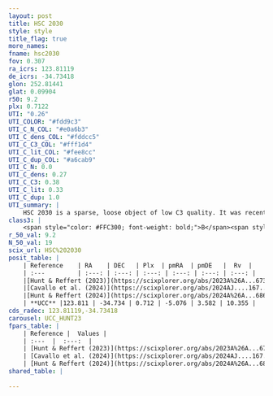 ```yaml
---
layout: post
title: HSC 2030
style: style
title_flag: true
more_names: 
fname: hsc2030
fov: 0.307
ra_icrs: 123.81119
de_icrs: -34.73418
glon: 252.81441
glat: 0.09904
r50: 9.2
plx: 0.7122
UTI: "0.26"
UTI_COLOR: "#fdd9c3"
UTI_C_N_COL: "#e0a6b3"
UTI_C_dens_COL: "#fddcc5"
UTI_C_C3_COL: "#fff1d4"
UTI_C_lit_COL: "#fee8cc"
UTI_C_dup_COL: "#a6cab9"
UTI_C_N: 0.0
UTI_C_dens: 0.27
UTI_C_C3: 0.38
UTI_C_lit: 0.33
UTI_C_dup: 1.0
UTI_summary: |
    HSC 2030 is a sparse, loose object of low C3 quality. It was recently reported in the literature.<br><br><span style="color: #99180f; font-weight: bold;">Warning: </span>contains less than 25 stars with <i>P>0.5</i> estimated.
class3: |
    <span style="color: #FFC300; font-weight: bold;">B</span><span style="color: red; font-weight: bold;">C</span>
r_50_val: 9.2
N_50_val: 19
scix_url: HSC%202030
posit_table: |
    | Reference    | RA    | DEC   | Plx  | pmRA  | pmDE   |  Rv  |
    | :---         | :---: | :---: | :---: | :---: | :---: | :---: |
    |[Hunt & Reffert (2023)](https://scixplorer.org/abs/2023A%26A...673A.114H) | 123.813 | -34.755 | 0.703 | -5.052 | 3.598 | 4.28 |
    |[Cavallo et al. (2024)](https://scixplorer.org/abs/2024AJ....167...12C) | 123.819 | -34.719 | 0.708 | -- | -- | -- |
    |[Hunt & Reffert (2024)](https://scixplorer.org/abs/2024A%26A...686A..42H) | 123.813 | -34.755 | 0.703 | -5.052 | 3.598 | 4.28 |
    | **UCC** |123.811 | -34.734 | 0.712 | -5.076 | 3.582 | 10.355 | 
cds_radec: 123.81119,-34.73418
carousel: UCC_HUNT23
fpars_table: |
    | Reference |  Values |
    | :---  |  :---:  |
    | [Hunt & Reffert (2023)](https://scixplorer.org/abs/2023A%26A...673A.114H) | `AV50=0.849, diffAV50=0.647, MOD50=10.676, logAge50=8.297` |
    | [Cavallo et al. (2024)](https://scixplorer.org/abs/2024AJ....167...12C) | `AV50=1.41, dMod50=10.78, logAge50=8.16, [Fe/H]50=-0.32` |
    | [Hunt & Reffert (2024)](https://scixplorer.org/abs/2024A%26A...686A..42H) | `MassJ=50.6503` |
shared_table: |
    
---
```

